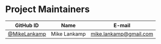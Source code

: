# Project Maintainers

| GitHub ID | Name | E-mail |
|-|-|-|
| [@MikeLankamp](https://github.com/MikeLankamp) | Mike Lankamp | mike.lankamp@gmail.com |
